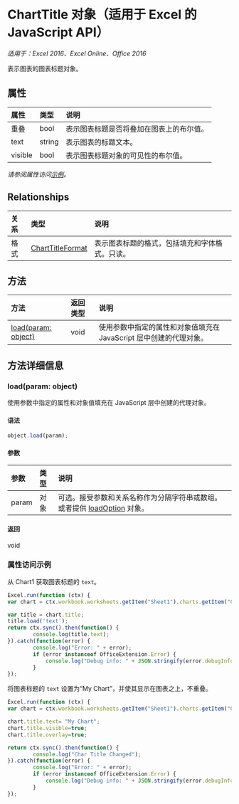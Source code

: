 # ChartTitle 对象（适用于 Excel 的 JavaScript API）

_适用于：Excel 2016、Excel Online、Office 2016_

表示图表的图表标题对象。

## 属性

| 属性   | 类型|说明
|:---------------|:--------|:----------|
|重叠|bool|表示图表标题是否将叠加在图表上的布尔值。|
|text|string|表示图表的标题文本。|
|visible|bool|表示图表标题对象的可见性的布尔值。|

_请参阅属性访问[示例](#property-access-examples)。_

## Relationships
| 关系 | 类型|说明|
|:---------------|:--------|:----------|
|格式|[ChartTitleFormat](charttitleformat.md)|表示图表标题的格式，包括填充和字体格式。只读。|

## 方法

| 方法   | 返回类型|说明|
|:---------------|:--------|:----------|
|[load(param: object)](#loadparam-object)|void|使用参数中指定的属性和对象值填充在 JavaScript 层中创建的代理对象。|

## 方法详细信息

### load(param: object)
使用参数中指定的属性和对象值填充在 JavaScript 层中创建的代理对象。

#### 语法
```js
object.load(param);
```

#### 参数
| 参数   | 类型|说明|
|:---------------|:--------|:----------|
|param|对象|可选。接受参数和关系名称作为分隔字符串或数组。或者提供 [loadOption](loadoption.md) 对象。|

#### 返回
void
### 属性访问示例

从 Chart1 获取图表标题的 `text`。

```js
Excel.run(function (ctx) { 
var chart = ctx.workbook.worksheets.getItem("Sheet1").charts.getItem("Chart1");	

var title = chart.title;
title.load('text');
return ctx.sync().then(function() {
		console.log(title.text);
}).catch(function(error) {
		console.log("Error: " + error);
		if (error instanceof OfficeExtension.Error) {
			console.log("Debug info: " + JSON.stringify(error.debugInfo));
		}
});
```

将图表标题的 `text` 设置为“My Chart”，并使其显示在图表之上，不重叠。

```js
Excel.run(function (ctx) { 
var chart = ctx.workbook.worksheets.getItem("Sheet1").charts.getItem("Chart1");	

chart.title.text= "My Chart"; 
chart.title.visible=true;
chart.title.overlay=true;

return ctx.sync().then(function() {
		console.log("Char Title Changed");
}).catch(function(error) {
		console.log("Error: " + error);
		if (error instanceof OfficeExtension.Error) {
			console.log("Debug info: " + JSON.stringify(error.debugInfo));
		}
});
```


